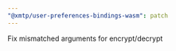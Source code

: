 ```yaml
---
"@xmtp/user-preferences-bindings-wasm": patch
---
```


Fix mismatched arguments for encrypt/decrypt
